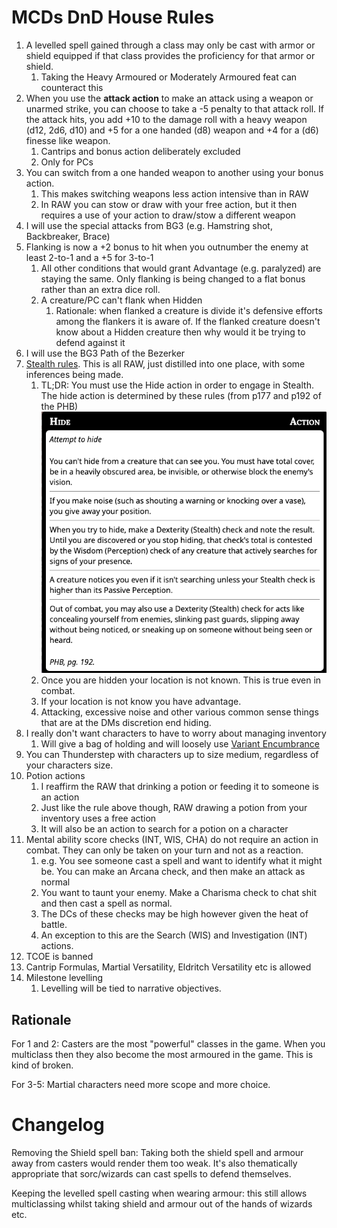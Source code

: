 
# MCDs DnD House Rules

1. A levelled spell gained through a class may only be cast with armor or shield equipped if that class provides the proficiency for that armor or shield.
	1. Taking the Heavy Armoured or Moderately Armoured feat can counteract this
1. When you use the **attack action** to make an attack using a weapon or unarmed strike, you can choose to take a -5 penalty to that attack roll. If the attack hits, you add +10 to the damage roll with a heavy weapon (d12, 2d6, d10) and +5 for a one handed (d8) weapon and +4 for a (d6) finesse like weapon.
	1. Cantrips and bonus action deliberately excluded
	1. Only for PCs
1. You can switch from a one handed weapon to another using your bonus action.
	1. This makes switching weapons less action intensive than in RAW
	2. In RAW you can stow or draw with your free action, but it then requires a use of your action to draw/stow a different weapon
1. I will use the special attacks from BG3 (e.g. Hamstring shot, Backbreaker, Brace)
1. Flanking is now a +2 bonus to hit when you outnumber the enemy at least 2-to-1 and a +5 for 3-to-1
	1. All other conditions that would grant Advantage (e.g. paralyzed) are staying the same. Only flanking is being changed to a flat bonus rather than an extra dice roll.
	1. A creature/PC can't flank when Hidden
		1. Rationale: when flanked a creature is divide it's defensive efforts among the flankers it is aware of. If the flanked creature doesn't know about a Hidden creature then why would it be trying to defend against it
1. I will use the BG3 Path of the Bezerker
1. [Stealth rules](stealth.md). This is all RAW, just distilled into one place, with some inferences being made.
	1. TL;DR: You must use the Hide action in order to engage in Stealth. The hide action is determined by these rules (from p177 and p192 of the PHB) ![Hide Action Cheat Sheet](imgs/hiding.png)
	1. Once you are hidden your location is not known. This is true even in combat.
	1. If your location is not know you have advantage.
	1. Attacking, excessive noise and other various common sense things that are at the DMs discretion end hiding.
1. I really don't want characters to have to worry about managing inventory
	1. Will give a bag of holding and will loosely use [Variant Encumbrance](https://www.dndbeyond.com/sources/basic-rules/using-ability-scores#VariantEncumbrance)
1. You can Thunderstep with characters up to size medium, regardless of your characters size.
1. Potion actions
	1. I reaffirm the RAW that drinking a potion or feeding it to someone is an action
	3. Just like the rule above though, RAW drawing a potion from your inventory uses a free action
	2. It will also be an action to search for a potion on a character
 1. Mental ability score checks (INT, WIS, CHA) do not require an action in combat. They can only be taken on your turn and not as a reaction.
	1. e.g. You see someone cast a spell and want to identify what it might be. You can make an Arcana check, and then make an attack as normal
	1. You want to taunt your enemy. Make a Charisma check to chat shit and then cast a spell as normal.
	1. The DCs of these checks may be high however given the heat of battle.
	1. An exception to this are the Search (WIS) and Investigation (INT) actions.
1. TCOE is banned
1. Cantrip Formulas, Martial Versatility, Eldritch Versatility etc is allowed 
1. Milestone levelling
	1. Levelling will be tied to narrative objectives.

## Rationale

For 1 and 2: Casters are the most "powerful" classes in the game. When you multiclass then they also become the most armoured in the game. This is kind of broken.

For 3-5: Martial characters need more scope and more choice.

# Changelog

Removing the Shield spell ban: Taking both the shield spell and armour away from casters would render them too weak. It's also thematically appropriate that sorc/wizards can cast spells to defend themselves.

Keeping the levelled spell casting when wearing armour: this still allows multiclassing whilst taking shield and armour out of the hands of wizards etc.